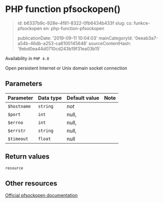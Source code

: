 PHP function pfsockopen()
=========================

> id: b6337b9c-928e-4f81-8322-0fb6434b433f
> slug:
> 	cs: funkce-pfsockopen
> 	en: php-function-pfsockopen
> 
> publicationDate: '2019-09-11 10:04:03'
> mainCategoryId: '0eeab3a7-a54b-46db-a253-ca6100145648'
> sourceContentHash: '9ebd0ea44d0710cd243b19f31ea03b15'

Availability in `PHP 4.0`

Open persistent Internet or Unix domain socket connection


Parameters
--------------

| Parameter | Data type | Default value | Note |
|-----|-----|-----|-----|
| `$hostname` | `string` | *not* | |
| `$port` | `int` | null, | | |
| `$errno` | `int` | null, | |
| `$errstr` | `string` | null, | |
| `$timeout` | `float` | null | |


Return values
----------------

`resource`



Other resources
------------

[Official pfsockopen documentation](https://www.php.net/manual/en/function.pfsockopen.php)
